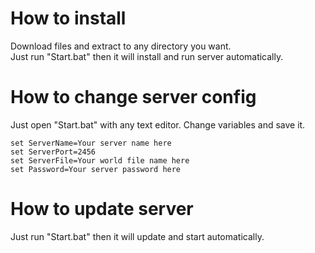 # How to install
Download files and extract to any directory you want.  
Just run "Start.bat" then it will install and run server automatically.

# How to change server config
Just open "Start.bat" with any text editor.
Change variables and save it.
```batch
set ServerName=Your server name here
set ServerPort=2456
set ServerFile=Your world file name here
set Password=Your server password here
```

# How to update server
Just run "Start.bat" then it will update and start automatically.
